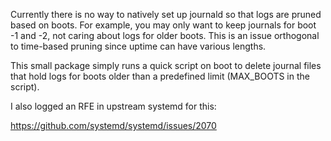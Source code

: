 Currently there is no way to natively set up journald so
that logs are pruned based on boots. For example, you may
only want to keep journals for boot -1 and -2, not caring
about logs for older boots. This is an issue orthogonal to
time-based pruning since uptime can have various lengths.

This small package simply runs a quick script on boot to
delete journal files that hold logs for boots older than a
predefined limit (MAX_BOOTS in the script).

I also logged an RFE in upstream systemd for this:

https://github.com/systemd/systemd/issues/2070

